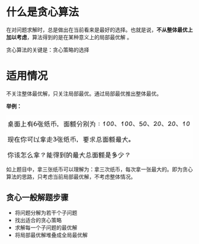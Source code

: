 # 什么是贪心算法

在对问题求解时，总是做出在当前看来是最好的选择。也就是说，**不从整体最优上加以考虑**，算法得到的是在某种意义上的局部最优解 。

贪心算法的关键是：贪心策略的选择

# 适用情况

不关注整体最优解，只关注局部最优。通过局部最优推出整体最优。

**举例：**

![](3%20%E6%95%B0%E6%8D%AE%E7%BB%93%E6%9E%84%E5%92%8C%E7%AE%97%E6%B3%95/img/03677c8e130f10a2895f45da1c992061_MD5.png)

如上题目中，拿三张纸币可以理解为：拿三次纸币，每次拿一张最大的。即为贪心算法的思路，只考虑当前局部最优解，不考虑整体情况。

## 贪心一般解题步骤

- 将问题分解为若干个子问题
- 找出适合的贪心策略
- 求解每一个子问题的最优解
- 将局部最优解堆叠成全局最优解
